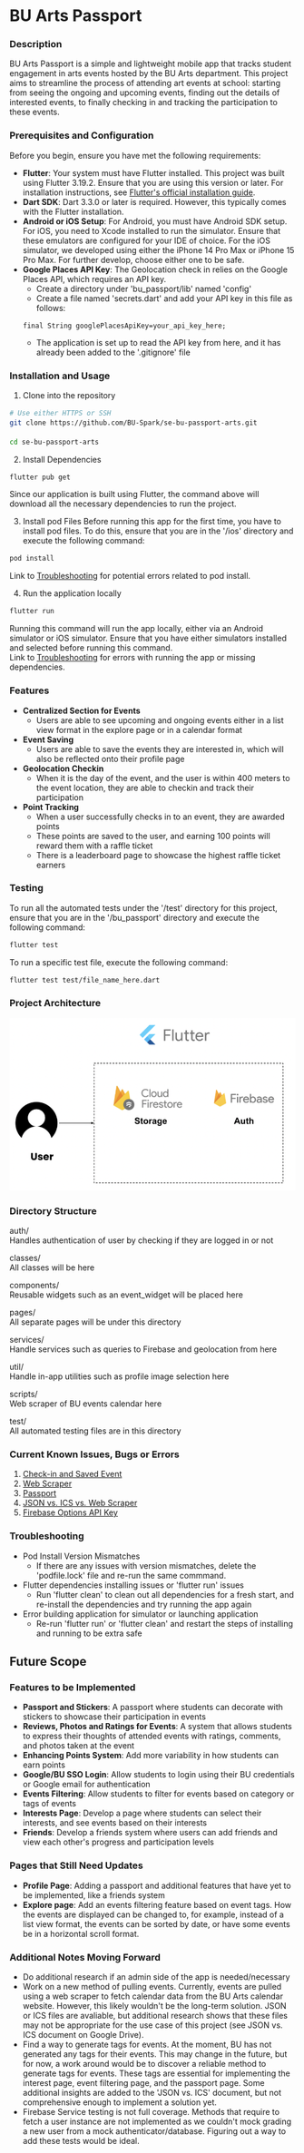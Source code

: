 # BU Arts Passport

### Description
BU Arts Passport is a simple and lightweight mobile app that tracks student engagement in arts events hosted by the BU Arts department. 
This project aims to streamline the process of attending art events at school: starting from seeing the ongoing and upcoming events, 
finding out the details of interested events, to finally checking in and tracking the participation to these events.

### Prerequisites and Configuration
Before you begin, ensure you have met the following requirements:
- **Flutter**: Your system must have Flutter installed. This project was built using Flutter 3.19.2. Ensure that you are using this version or later. For installation instructions, see [Flutter's official installation guide](https://flutter.dev/docs/get-started/install).
- **Dart SDK**: Dart 3.3.0 or later is required. However, this typically comes with the Flutter installation.
- **Android or iOS Setup**: For Android, you must have Android SDK setup. For iOS, you need to Xcode installed to run the simulator. Ensure that these emulators are configured for your IDE of choice. For the iOS simulator, we developed using either the iPhone 14 Pro Max or iPhone 15 Pro Max. For further develop, choose either one to be safe.
- **Google Places API Key**: The Geolocation check in relies on the Google Places API, which requires an API key.
  - Create a directory under 'bu_passport/lib' named 'config'
  - Create a file named 'secrets.dart' and add your API key in this file as follows:
  ```plaintext
  final String googlePlacesApiKey=your_api_key_here;
  ```
  - The application is set up to read the API key from here, and it has already been added to the '.gitignore' file

### Installation and Usage
1. Clone into the repository
```bash
# Use either HTTPS or SSH
git clone https://github.com/BU-Spark/se-bu-passport-arts.git

cd se-bu-passport-arts
```

2. Install Dependencies
```bash
flutter pub get
```
Since our application is built using Flutter, the command above will download all the necessary dependencies to run the project.

3. Install pod Files
Before running this app for the first time, you have to install pod files. To do this, ensure that you are in the '/ios' directory and execute the following command:
```bash
pod install
```
Link to [Troubleshooting](#troubleshooting) for potential errors related to pod install.

4. Run the application locally
```bash
flutter run
```
Running this command will run the app locally, either via an Android simulator or iOS simulator. Ensure that you have either simulators installed and 
selected before running this command. \
Link to [Troubleshooting](#troubleshooting) for errors with running the app or missing dependencies.

### Features
- **Centralized Section for Events**
  - Users are able to see upcoming and ongoing events either in a list view format in the explore page or in a calendar format
- **Event Saving**
  - Users are able to save the events they are interested in, which will also be reflected onto their profile page
- **Geolocation Checkin**
  - When it is the day of the event, and the user is within 400 meters to the event location, they are able to checkin and track their participation
- **Point Tracking**
  - When a user successfully checks in to an event, they are awarded points
  - These points are saved to the user, and earning 100 points will reward them with a raffle ticket
  - There is a leaderboard page to showcase the highest raffle ticket earners

### Testing
To run all the automated tests under the '/test' directory for this project, ensure that you are in the '/bu_passport' directory and execute the following command:
```bash
flutter test
```
To run a specific test file, execute the following command:
```bash
flutter test test/file_name_here.dart
```

### Project Architecture

![alt text](./passportArchitecture.png)

### Directory Structure

auth/ \
Handles authentication of user by checking if they are logged in or not

classes/ \
All classes will be here

components/ \
Reusable widgets such as an event_widget will be placed here
  
pages/ \
All separate pages will be under this directory

services/ \
Handle services such as queries to Firebase and geolocation from here

util/ \
Handle in-app utilities such as profile image selection here

scripts/ \
Web scraper of BU events calendar here

test/ \
All automated testing files are in this directory

### Current Known Issues, Bugs or Errors
1. [Check-in and Saved Event](https://github.com/BU-Spark/se-bu-passport-arts/issues/13)
2. [Web Scraper](https://github.com/BU-Spark/se-bu-passport-arts/issues/14)
3. [Passport](https://github.com/BU-Spark/se-bu-passport-arts/issues/15)
4. [JSON vs. ICS vs. Web Scraper](https://github.com/BU-Spark/se-bu-passport-arts/issues/16)
5. [Firebase Options API Key](https://github.com/BU-Spark/se-bu-passport-arts/issues/20)

<a name="troubleshooting"></a>
### Troubleshooting
- Pod Install Version Mismatches
  - If there are any issues with version mismatches, delete the 'podfile.lock' file and re-run the same commmand.
- Flutter dependencies installing issues or 'flutter run' issues
  - Run 'flutter clean' to clean out all dependencies for a fresh start, and re-install the dependencies and try running the app again
- Error building application for simulator or launching application
  - Re-run 'flutter run' or 'flutter clean' and restart the steps of installing and running to be extra safe

## Future Scope

### Features to be Implemented
- **Passport and Stickers**: A passport where students can decorate with stickers to showcase their participation in events
- **Reviews, Photos and Ratings for Events**: A system that allows students to express their thoughts of attended events with ratings, comments, and photos taken at the event
- **Enhancing Points System**: Add more variability in how students can earn points
- **Google/BU SSO Login**: Allow students to login using their BU credentials or Google email for authentication
- **Events Filtering**: Allow students to filter for events based on category or tags of events
- **Interests Page**: Develop a page where students can select their interests, and see events based on their interests
- **Friends**: Develop a friends system where users can add friends and view each other's progress and participation levels

### Pages that Still Need Updates
- **Profile Page**: Adding a passport and additional features that have yet to be implemented, like a friends system
- **Explore page**: Add an events filtering feature based on event tags. How the events are displayed can be changed to, for example, instead of a list view format, the events can be sorted by date, or have some events be in a horizontal scroll format.

### Additional Notes Moving Forward
- Do additional research if an admin side of the app is needed/necessary
- Work on a new method of pulling events. Currently, events are pulled using a web scraper to fetch calendar data from the BU Arts calendar website. However, this likely wouldn't be the long-term solution. JSON or ICS files are avaliable, but additional research shows that these files may not be appropriate for the use case of this project (see JSON vs. ICS document on Google Drive). 
- Find a way to generate tags for events. At the moment, BU has not generated any tags for their events. This may change in the future, but for now, a work around would be to discover a reliable method to generate tags for events. These tags are essential for implementing the interest page, event filtering page, and the passport page. Some additional insights are added to the 'JSON vs. ICS' document, but not comprehensive enough to implement a solution yet.
- Firebase Service testing is not full coverage. Methods that require to fetch a user instance are not implemented as we couldn't mock grading a new user from a mock authenticator/database. Figuring out a way to add these tests would be ideal.
